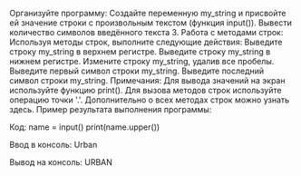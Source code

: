 Организуйте программу: Создайте переменную my_string и присвойте ей значение строки с произвольным текстом (функция input()).
Вывести количество символов введённого текста 3. 
Работа с методами строк: Используя методы строк, выполните следующие действия: Выведите строку my_string в верхнем регистре. 
Выведите строку my_string в нижнем регистре. 
Измените строку my_string, удалив все пробелы. 
Выведите первый символ строки my_string. 
Выведите последний символ строки my_string. Примечания: Для вывода значений на экран используйте функцию print(). 
Для вызова методов строк используйте операцию точки '.'. Дополнительно о всех методах строк можно узнать здесь.
Пример результата выполнения программы:

Код: name = input() print(name.upper())

Ввод в консоль: Urban

Вывод на консоль: URBAN